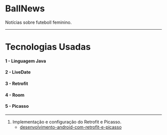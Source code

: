 # BallNews
Notícias sobre futeboll feminino.

----------------------------------------------------------------------------------------------------

# Tecnologias Usadas

#### 1 - Linguagem Java
#### 2 - LiveDate
#### 3 - Retrofit
#### 4 - Room
#### 5 - Picasso

----------------------------------------------------------------------------------------------------

1. Implementação e configuração do Retrofit e Picasso.
    - [desenvolvimento-android-com-retrofit-e-picasso](https://github.com/joaoboscocordeiro/BallNews/tree/branch/release-retrofit)